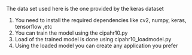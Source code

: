 The data set used here is the one provided by the keras dataset

1. You need to install the required dependencies like cv2, numpy, keras, tensorflow ,etc
2. You can train the model using the cipahr10.py
3. Load of the trained model is done using cipahr10_loadmodel.py
4. Using the loaded model you can create any application you prefer